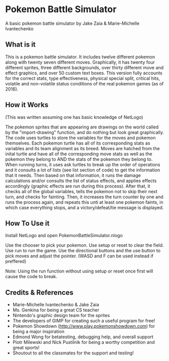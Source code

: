 # Pokemon Battle Simulator
A basic pokemon battle simulator
by Jake Zaia & Marie-Michelle Ivantechenko

## What is it
This is a pokemon battle simulator. It includes twelve different pokemon along with twenty seven different moves. Graphically, it has twenty four different sprites, three different backgrounds, over thirty different move and effect graphics, and over 50 custom text boxes. This version fully accounts for the correct stats, type effectiveness, physical special split, critical hits, volatile and non-volatile status conditions of the real pokemon games (as of 2016).

## How it Works
(This was written assuming one has basic knowledge of NetLogo)

The pokemon sprites that are appearing are drawings on the world called by the "import-drawing" function, and do nothing but look great graphically. The code uses turtles to store the variables for the moves and pokemon themselves. Each pokemon turtle has all of its corresponding stats as variables and its team alignment as its breed. Moves are hatched from the inital turtle and have all of the corresponding move stats as well as the pokemon they belong to AND the stats of the pokemon they belong to.
When running turns, it uses ask turtles to break up the order of operations and it consults a lot of lists (see list section of code) to get the information that it needs. Then based on that information, it runs the damage calculations and/or consults the list of status effects, and applies effects accordingly (graphic effects are run during this process). After that, it checks all of the global variables, tells the pokemon not to skip their next turn, and checks for fainting. Then, it increases the turn counter by one and runs the process again, and repeats this unti at least one pokemon faints, in which case everything stops, and a victory/defeat/tie message is displayed.

## How To Use it
Install NetLogo and open PokemonBattleSimulator.nlogo

Use the chooser to pick your pokemon. Use setup or reset to clear the field. Use run to run the game. Use the directional buttons and the use button to pick moves and adjust the pointer. (WASD and F can be used instead if preffered)

Note: Using the run function without using setup or reset once first will cause the code to break.


## Credits & References
* Marie-Michelle Ivantechenko & Jake Zaia
* Ms. Genkina for being a great CS teacher
* Nintendo's graphic design team for the sprites
* The developers of GIMP for creating such a useful program for free!
* Pokemon Showdown (http://www.play.pokemonshowdown.com) for being a major inspiration
* Edmond Wong for betatesting, debugging help, and overall support
* Piotr Milewski and Nick Pustilnik for being a worthy competition and great sports!
* Shoutout to all the classmates for the support and testing!
